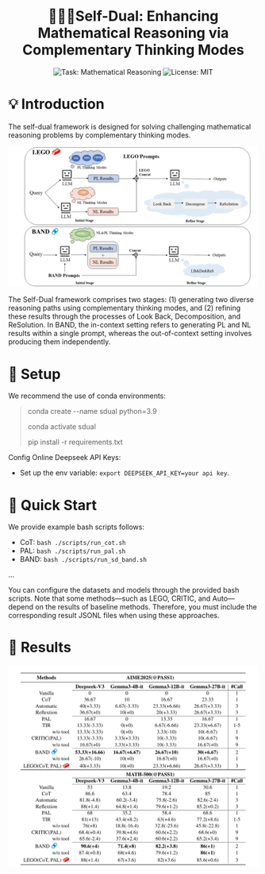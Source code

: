 

<h1 align="center">💭🙌😊Self-Dual: Enhancing Mathematical Reasoning via Complementary Thinking Modes</h1>

<p align="center">
  <img src="https://img.shields.io/badge/Task-Mathematical%20Reasoning-f47b35" alt="Task: Mathematical Reasoning" />
  <img src="https://img.shields.io/badge/License-MIT-b2d235" alt="License: MIT" />
</p>

# 💡 Introduction

The  self-dual framework is designed for solving challenging mathematical reasoning problems by complementary thinking modes.

![intro](./images/show.png)

The Self-Dual framework comprises two stages: (1) generating two diverse reasoning paths using complementary thinking modes, and (2) refining these results through the processes of Look Back, Decomposition, and ReSolution. In BAND, the in-context setting refers to generating PL and NL results within a single prompt, whereas the out-of-context setting involves producing them independently.

# 🔧 Setup

We recommend the use of conda environments:
>conda create --name sdual python=3.9
>
>conda activate sdual
>
>pip install -r requirements.txt

Config Online Deepseek API Keys:
 
- Set up the env variable: `export DEEPSEEK_API_KEY=your api key`.

# 🚀 Quick Start

 We provide example bash scripts  follows:

- CoT: `bash ./scripts/run_cot.sh`
- PAL: `bash ./scripts/run_pal.sh`
- BAND: `bash ./scripts/run_sd_band.sh`

...

You can configure the datasets and models through the provided bash scripts. Note that some methods—such as LEGO, CRITIC, and Auto—depend on the results of baseline methods. Therefore, you must include the corresponding result JSONL files when using these approaches. 

# 🍎 Results

![results](./images/results.png)
